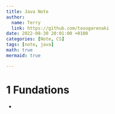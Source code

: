 ```yaml
---
title: Java Note
author:
  name: Terry
  link: https://github.com/tasogarenaki
date: 2022-08-30 20:01:00 +0100
categories: [Note, CS]
tags: [note, java]
math: true
mermaid: true

---
```





# 1 Fundations

- 